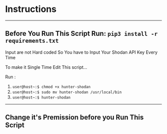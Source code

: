 # Instructions

---------------------------------------------------------
Before You Run This Script
Run:
`pip3 install -r requirements.txt`
---------------------------------------------------------

Input are not Hard coded 
So You have to Input Your Shodan API Key Every Time

To make it Single Time Edit This script...

Run :  
1. `user@host~:$ chmod +x hunter-shodan`
2. `user@host~:$ sudo mv hunter-shodan /usr/local/bin`
3. `user@host~:$ hunter-shodan`

-------------------------------------------------
Change it's Premission before you Run This Script
-------------------------------------------------

